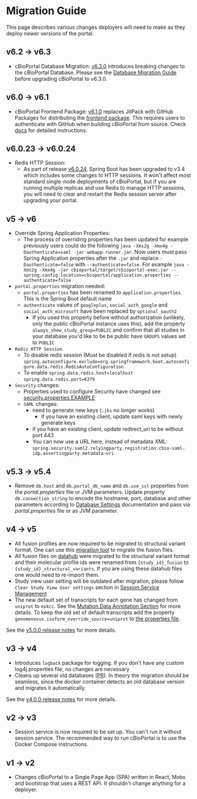 # Migration Guide

This page describes various changes deployers will need to make as they deploy newer versions of the portal.

## v6.2 -> v6.3
- cBioPortal Database Migration: [v6.3.0](https://github.com/cBioPortal/cbioportal/releases/tag/v6.3.0) introduces breaking changes to the cBioPortal Database. Please see the [Database Migration Guide](https://docs.cbioportal.org/updating-your-cbioportal-installation/#running-the-migration-script) before upgrading cBioPortal to v6.3.0.

## v6.0 -> v6.1
- cBioPortal Frontend Package: [v6.1.0](https://github.com/cBioPortal/cbioportal/releases/tag/v6.1.0) replaces JitPack with GitHub Packages for distributing the [frontend package](https://github.com/orgs/cBioPortal/packages?repo_name=cbioportal-frontend). This requires users to authenticate with GitHub when building cBioPortal from source. Check [docs](https://docs.cbioportal.org/deployment/deploy-without-docker/build-from-source/) for detailed instructions.

## v6.0.23 -> v6.0.24

- Redis HTTP Session:
    - As part of release [v6.0.24](https://github.com/cBioPortal/cbioportal/releases/tag/v6.0.24), Spring Boot has been upgraded to v3.4 which includes some changes to HTTP sessions. It won't affect most standard single-node deployments of cBioPortal, but if you are running multiple replicas and use Redis to manage HTTP sessions, you will need to clear and restart the Redis session server after upgrading your portal. 

## v5 -> v6

- Override Spring Application Properties:
  - The process of overriding properties has been updated for example previously users could do the following `java -Xms2g -Xmx4g -Dauthenticate=saml -jar webapp-runner.jar`.
  Now users must pass Spring Application properties after the `.jar` and replace `-Dauthenticate=false` with `--authenticate=false`. 
  For example `java -Xms2g -Xmx4g -jar cbioportal/target/cbioportal-exec.jar --spring.config.location=cbioportal/application.properties --authenticate=false`
- `portal.properties` migration needed:
  - `portal.properties` has been renamed to `application.properties`. This is the Spring Boot default name 
  - `authenticate` values of `googleplus`, `social_auth_google` and `social_auth_microsoft` have been replaced by `optional_oauth2`
    - If you used this property before without authorization (unlikely, only the public cBioPortal instance uses this), add the property `always_show_study_group=PUBLIC` and confirm  that all studies in your database you'd like to be be public have `GROUPS` values set to `PUBLIC`
- `Redis HTTP Session`
  - To disable redis session (Must be disabled if redis is not setup) `spring.autoconfigure.exclude=org.springframework.boot.autoconfigure.data.redis.RedisAutoConfiguration`
  - To enable `spring.data.redis.host=localhost` `spring.data.redis.port=6379`
- `Security` changes:
  - Properties used to configure Security have changed see [security.properties.EXAMPLE](deployment/customization/security.properties-Reference.md)
  - `SAML` changes:
    - need to generate new keys (`.jks` no longer works)
       - if you have an existing client, update saml keys with newly generate keys
    - if you have an existing client, update redirect_uri to be without port 443
    - You can now use a URL here, instead of metadata XML: `spring.security.saml2.relyingparty.registration.cbio-saml-idp.assertingparty.metadata-uri`

## v5.3 -> v5.4

- Remove `db.host` and `db.portal_db_name` and `db.use_ssl` properties from the _portal.properties_ file or JVM
  parameters. Update property `db.connection_string` to encode the hostname, port, database and other parameters
  according to [Database Settings](deployment/customization/portal.properties-Reference.md#Database-Settings) documentation and pass via
  _portal.properties_ file or as JVM parameter.

## v4 -> v5

- All fusion profiles are now required to be migrated to structural variant format. One can use
  this [migration tool](https://github.com/cBioPortal/datahub-study-curation-tools/tree/master/fusion-to-sv-converter)
  to migrate the fusion files.
- All fusion files on [datahub](https://github.com/cBioPortal/datahub) were migrated to the structural variant format
  and their molecular profile ids were renamed from `{study_id}_fusion` to `{study_id}_structural_variants`. If you are
  using these datahub files one would need to re-import them.
- Study view user setting will be outdated after migration, please follow `Clear Study View User settings` section
  in [Session Service Management](Session-Service-Management.md#Clear-Study-View-User-settings)
- The new default set of transcripts for each gene has changed from `uniprot` to `mskcc`. See
  the [Mutation Data Annotation Section](./mutation-data-transcript-annotation.md) for more details. To keep the old set
  of default transcripts add the property `genomenexus.isoform_override_source=uniprot`
  to [the properties file](https://docs.cbioportal.org/deployment/customization/portal.properties-reference/#properties).

See the [v5.0.0 release notes](https://github.com/cBioPortal/cbioportal/releases/tag/v5.0.0) for more details.

## v3 -> v4

- Introduces `logback` package for logging. If you don't have any custom log4j.properties file, no changes are necessary
- Cleans up several old databases ([PR](https://github.com/cBioPortal/cbioportal/pull/9360)). In theory the migration
  should be seamless, since the docker container detects an old database version and migrates it automatically.

See the [v4.0.0 release notes](https://github.com/cBioPortal/cbioportal/releases/tag/v4.0.0) for more details.

## v2 -> v3

- Session service is now required to be set up. You can't run it without session service. The recommended way to run
  cBioPortal is to use the Docker Compose instructions.

## v1 -> v2

- Changes cBioPortal to a Single Page App (SPA) written in React, Mobx and bootstrap that uses a REST API. It shouldn't
  change anything for a deployer.
